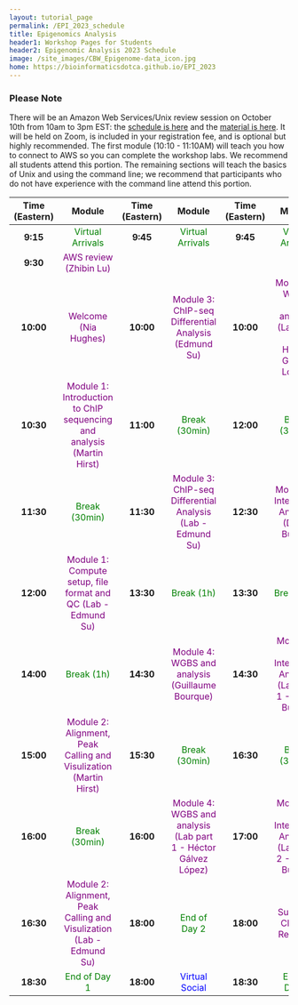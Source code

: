 ```yaml
---
layout: tutorial_page
permalink: /EPI_2023_schedule
title: Epigenomics Analysis
header1: Workshop Pages for Students
header2: Epigenomic Analysis 2023 Schedule
image: /site_images/CBW_Epigenome-data_icon.jpg
home: https://bioinformaticsdotca.github.io/EPI_2023
---
```


### Please Note
There will be an Amazon Web Services/Unix review session on October 10th from 10am to 3pm EST: the [schedule is here](https://bioinformaticsdotca.github.io/AWS_EPI23_Schedule) and the [material is here](https://bioinformaticsdotca.github.io/AWS_EPI23). It will be held on Zoom, is included in your registration fee, and is optional but highly recommended. The first module (10:10 - 11:10AM) will teach you how to connect to AWS so you can complete the workshop labs. We recommend all students attend this portion. The remaining sections will teach the basics of Unix and using the command line; we recommend that participants who do not have experience with the command line attend this portion.


| **Time (Eastern)** |                                              **Module**                                              | **Time (Eastern)** |                                         **Module**                                         | **Time (Eastern)** |                                         **Module**                                         |
| :----------------: | :--------------------------------------------------------------------------------------------------: | :----------------: | :----------------------------------------------------------------------------------------: | :----------------: | :----------------------------------------------------------------------------------------: |
|      **9:15**      |                             <font color="green">Virtual Arrivals</font>                              |      **9:45**      |                        <font color="green">Virtual Arrivals</font>                         |      **9:45**      |                        <font color="green">Virtual Arrivals</font>                         |
|      **9:30**      |                          <font color="purple">AWS review (Zhibin Lu)</font>                          |
|     **10:00**      |                           <font color="purple">Welcome (Nia Hughes)</font>                           |     **10:00**      |    <font color="purple">Module 3: ChIP-seq Differential Analysis<br>(Edmund Su)</font>     |     **10:00**      | <font color="purple">Module 4: WGBS and analysis (Lab part 2 - Héctor Gálvez López)</font> |
|     **10:30**      | <font color="purple">Module 1: Introduction to ChIP sequencing and analysis<br>(Martin Hirst)</font> |     **11:00**      |                          <font color="green">Break (30min)</font>                          |     **12:00**      |                          <font color="green">Break (30min)</font>                          |
|     **11:30**      |                               <font color="green">Break (30min)</font>                               |     **11:30**      |   <font color="purple">Module 3: ChIP-seq Differential Analysis (Lab - Edmund Su)</font>   |     **12:30**      |        <font color="purple">Module 5: Integrative Analysis<br>(David Bujold)</font>        |
|     **12:00**      |      <font color="purple">Module 1: Compute setup, file format and QC (Lab - Edmund Su)</font>       |     **13:30**      |                           <font color="green">Break (1h)</font>                            |     **13:30**      |                           <font color="green">Break (1h)</font>                            |
|     **14:00**      |                                <font color="green">Break (1h)</font>                                 |     **14:30**      |       <font color="purple">Module 4: WGBS and analysis<br>(Guillaume Bourque)</font>       |     **14:30**      |  <font color="purple">Module 5 - Integrative Analysis (Lab part 1 - David Bujold)</font>   |
|     **15:00**      |   <font color="purple">Module 2: Alignment, Peak Calling and Visulization<br>(Martin Hirst)</font>   |     **15:30**      |                          <font color="green">Break (30min)</font>                          |     **16:30**      |                          <font color="green">Break (30min)</font>                          |
|     **16:00**      |                               <font color="green">Break (30min)</font>                               |     **16:00**      | <font color="purple">Module 4: WGBS and analysis (Lab part 1 - Héctor Gálvez López)</font> |     **17:00**      |  <font color="purple">Module 5 - Integrative Analysis (Lab part 2 - David Bujold)</font>   |
|     **16:30**      |   <font color="purple">Module 2: Alignment, Peak Calling and Visulization (Lab - Edmund Su)</font>   |     **18:00**      |                          <font color="green">End of Day 2</font>                           |     **18:00**      |                    <font color="purple">Survey & Closing Remarks</font>                    |
|     **18:30**      |                               <font color="green">End of Day 1</font>                                |     **18:00**      |                       <font color="blue">Virtual Social</font>                       |     **18:30**      |                              <font color="green">End of Day 3                              |